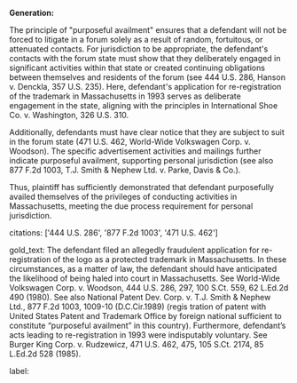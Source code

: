 **Generation:**

The principle of "purposeful availment" ensures that a defendant will not be forced to litigate in a forum solely as a result of random, fortuitous, or attenuated contacts. For jurisdiction to be appropriate, the defendant's contacts with the forum state must show that they deliberately engaged in significant activities within that state or created continuing obligations between themselves and residents of the forum (see 444 U.S. 286, Hanson v. Denckla, 357 U.S. 235). Here, defendant's application for re-registration of the trademark in Massachusetts in 1993 serves as deliberate engagement in the state, aligning with the principles in International Shoe Co. v. Washington, 326 U.S. 310.

Additionally, defendants must have clear notice that they are subject to suit in the forum state (471 U.S. 462, World-Wide Volkswagen Corp. v. Woodson). The specific advertisement activities and mailings further indicate purposeful availment, supporting personal jurisdiction (see also 877 F.2d 1003, T.J. Smith & Nephew Ltd. v. Parke, Davis & Co.).

Thus, plaintiff has sufficiently demonstrated that defendant purposefully availed themselves of the privileges of conducting activities in Massachusetts, meeting the due process requirement for personal jurisdiction.

citations: ['444 U.S. 286', '877 F.2d 1003', '471 U.S. 462']

gold_text: The defendant filed an allegedly fraudulent application for re-registration of the logo as a protected trademark in Massachusetts. In these circumstances, as a matter of law, the defendant should have anticipated the likelihood of being haled into court in Massachusetts. See World-Wide Volkswagen Corp. v. Woodson, 444 U.S. 286, 297, 100 S.Ct. 559, 62 L.Ed.2d 490 (1980). See also National Patent Dev. Corp. v. T.J. Smith & Nephew Ltd., 877 F.2d 1003, 1009-10 (D.C.Cir.1989) (regis tration of patent with United States Patent and Trademark Office by foreign national sufficient to constitute “purposeful availment” in this country). Furthermore, defendant’s acts leading to re-registration in 1993 were indisputably voluntary. See Burger King Corp. v. Rudzewicz, 471 U.S. 462, 475, 105 S.Ct. 2174, 85 L.Ed.2d 528 (1985).

label: 